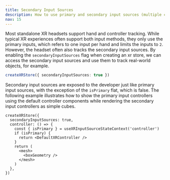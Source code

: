 ```yaml
---
title: Secondary Input Sources
description: How to use primary and secondary input sources (multiple controllers and hands) simultaneously?
nav: 15
---
```


Most standalone XR headsets support hand and controller tracking. While typical XR experiences often support both input methods, they only use the primary inputs, which refers to one input per hand and limits the inputs to `2`. However, the headset often also tracks the secondary input sources. By enabling the `secondaryInputSources` flag when creating an xr store, we can access the secondary input sources and use them to track real-world objects, for example.

```ts
createXRStore({ secondaryInputSources: true })
```

Secondary input sources are exposed to the developer just like primary input sources, with the exception of the `isPrimary` flat, which is false. The following example illustrates how to show the primary input controllers using the default controller components while rendering the secondary input controllers as simple cubes.

```tsx
createXRStore({
  secondaryInputSources: true,
  controller: () => {
    const { isPrimary } = useXRInputSourceStateContext('controller')
    if (isPrimary) {
      return <DefaultXRController />
    }
    return (
      <mesh>
        <boxGeometry />
      </mesh>
    )
  },
})
```
